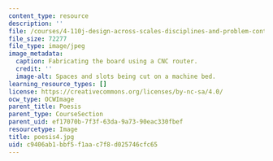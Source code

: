 ```yaml
---
content_type: resource
description: ''
file: /courses/4-110j-design-across-scales-disciplines-and-problem-contexts-spring-2013/c9406ab1bbf5f1aac7f8d025746cfc65_poesis4.jpg
file_size: 72277
file_type: image/jpeg
image_metadata:
  caption: Fabricating the board using a CNC router.
  credit: ''
  image-alt: Spaces and slots being cut on a machine bed.
learning_resource_types: []
license: https://creativecommons.org/licenses/by-nc-sa/4.0/
ocw_type: OCWImage
parent_title: Poesis
parent_type: CourseSection
parent_uid: ef17070b-7f3f-63da-9a73-90eac330fbef
resourcetype: Image
title: poesis4.jpg
uid: c9406ab1-bbf5-f1aa-c7f8-d025746cfc65
---
```

